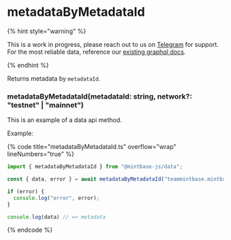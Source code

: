 
# metadataByMetadataId

{% hint style="warning" %}

This is a work in progress, please reach out to us on [Telegram](https://t.me/mintdev) for support.
For the most reliable data, reference our [existing graphql docs](https://docs.mintbase.io/dev/read-data/mintbase-graph).

{% endhint %}

Returns metadata by `metadataId`.

### metadataByMetadataId(metadataId: string, network?: "testnet" | "mainnet")

This is an example of a data api method.

Example:

{% code title="metadataByMetadataId.ts" overflow="wrap" lineNumbers="true" %}

```typescript
import { metadataByMetadataId } from "@mintbase-js/data";

const { data, error } = await metadataByMetadataId("teammintbase.mintbase1.near:0fd038b1fc7d86de6f8c816d5669accc", 'mainnet');

if (error) {
  console.log("error", error);
}

console.log(data) // => metadata

```

{% endcode %}
